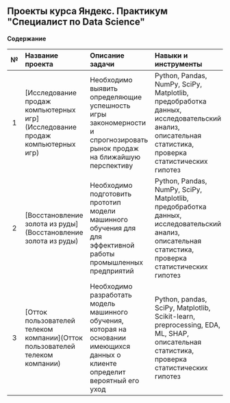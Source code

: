 ## Проекты курса Яндекс. Практикум "Специалист по Data Science"

**Содержание**

|№| Название проекта              | Описание задачи           | Навыки и инструменты                   |
|:--:| :--------------------------------- | :----------------------------------- |:---------------------------|
|  1 | [Исследование продаж компьютерных игр](Исследование продаж компьютерных игр) | Необходимо выявить определяющие успешность игры закономерности и спрогнозировать рынок продаж на ближайшую перспективу | Python, Pandas, NumPy, SciPy, Matplotlib, предобработка данных, исследовательский анализ, описательная статистика, проверка статистических гипотез |
|  2 | [Восстановление золота из руды](Восстановление золота из руды) | Необходимо подготовить прототип модели машинного обучения для для эффективной работы промышленных предприятий | Python, Pandas, NumPy, SciPy, Matplotlib, предобработка данных, исследовательский анализ, описательная статистика, проверка статистических гипотез |
|  3 | [Отток пользователей телеком компании](Отток пользователей телеком компании) | Необходимо разработать модель машинного обучения, которая на основании имеющихся данных о клиенте определит вероятный его уход | Python, pandas, SciPy, Matplotlib, Scikit-learn, preprocessing, EDA, ML, SHAP, описательная статистика, проверка статистических гипотез |
